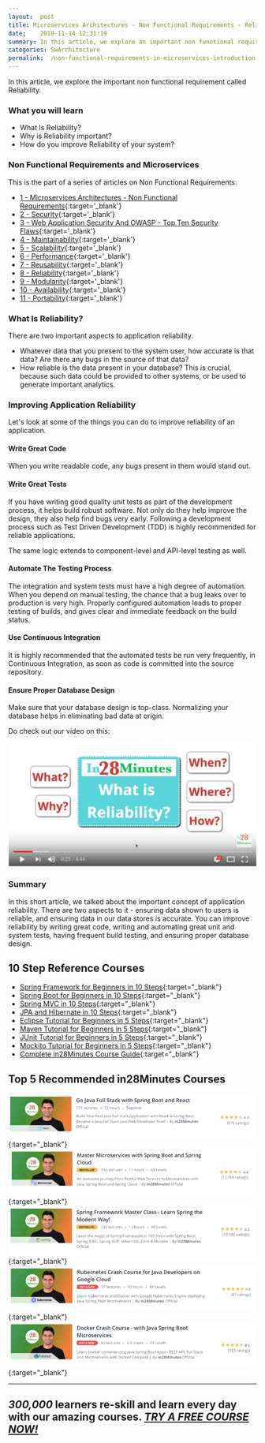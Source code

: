 ```yaml
---
layout:  post
title: Microservices Architectures - Non Functional Requirements - Reliability
date:    2019-11-14 12:31:19
summary: In this article, we explore an important non functional requirement called Reliability. 
categories: SwArchitecture
permalink:  /non-functional-requirements-in-microservices-introduction-to-Reliability
---
```


In this article, we explore the important non functional requirement called Reliability. 

### What you will learn
- What Is Reliability?
- Why is Reliability important?
- How do you improve Reliability of your system?

### Non Functional Requirements and Microservices

This is the part of a series of articles on Non Functional Requirements:

- [1 - Microservices Architectures - Non Functional Requirements](/non-functional-requirements-in-microservices-architectures){:target='_blank'}
- [2 - Security](/non-functional-requirements-in-microservices-introduction-to-Security){:target='_blank'}
- [3 - Web Application Security And OWASP - Top Ten Security Flaws](/web-application-security-owasp-top-ten){:target='_blank'}
- [4 - Maintainability](/non-functional-requirements-in-microservices-introduction-to-Maintainability){:target='_blank'}
- [5 - Scalability](/non-functional-requirements-in-microservices-introduction-to-Scalability){:target='_blank'}
- [6 - Performance](/non-functional-requirements-in-microservices-introduction-to-performance){:target='_blank'}
- [7 - Reusability](/non-functional-requirements-in-microservices-introduction-to-Reusability){:target='_blank'}
- [8 - Reliability](/non-functional-requirements-in-microservices-introduction-to-Reliability){:target='_blank'}
- [9 - Modularity](/modularity-non-functional-requirement-in-microservices){:target='_blank'}
- [10 - Availability](/availability-non-functional-requirement-in-microservices){:target='_blank'}
- [11 - Portability](/non-functional-requirements-in-microservices-introduction-to-portability){:target='_blank'}


### What Is Reliability?

There are two important aspects to application reliability.

* Whatever data that you present to the system user, how accurate is that data? Are there any bugs in the source of that data?
* How reliable is the data present in your database? This is crucial, because such data could be provided to other systems, or be used to generate important analytics. 

### Improving Application Reliability

Let's look at some of the things you can do to improve reliability of an application.

#### Write Great Code

When you write readable code, any bugs present in them would stand out. 

#### Write Great Tests

If you have writing good quality unit tests as part of the development process, it helps build robust software. Not only do they help improve the design, they also help find bugs very early. Following a development process such as Test Driven Development (TDD) is highly recommended for reliable applications.

The same logic extends to component-level and API-level testing as well.

#### Automate The Testing Process

The integration and system tests must have a high degree of automation. When you depend on manual testing, the chance that a bug leaks over to production is very high. Properly configured automation leads to proper testing of builds, and gives clear and immediate feedback on the build status.

#### Use Continuous Integration

It is highly recommended that the automated tests be run very frequently, in Continuous Integration, as soon as code is committed into the source repository.

#### Ensure Proper Database Design

Make sure that your database design is top-class. Normalizing your database helps in eliminating bad data at origin.

Do check out our video on this:

[![image info](/images/Capture-032-01.png)](https://www.youtube.com/watch?v=mF-c2xK8Lqk)

### Summary

In this short article, we talked about the important concept of application reliability. There are two aspects to it - ensuring data shown to users is reliable, and ensuring data in our data stores is accurate. You can improve reliability by writing great code, writing and automating great unit and system tests, having frequent build testing, and ensuring proper database design.

## 10 Step Reference Courses

- [Spring Framework for Beginners in 10 Steps](https://courses.in28minutes.com/p/spring-framework-for-beginners){:target="_blank"}
- [Spring Boot for Beginners in 10 Steps](https://courses.in28minutes.com/p/spring-boot-for-beginners-in-10-steps){:target="_blank"}
- [Spring MVC in 10 Steps](https://www.youtube.com/watch?v=BjNhGaZDr0Y){:target="_blank"}
- [JPA and Hibernate in 10 Steps](https://courses.in28minutes.com/p/jpa-and-hibernate-tutorial-for-beginners-with-spring-boot){:target="_blank"}
- [Eclipse Tutorial for Beginners in 5 Steps](https://courses.in28minutes.com/p/eclipse-tutorial-for-beginners){:target="_blank"}
- [Maven Tutorial for Beginners in 5 Steps](https://courses.in28minutes.com/p/maven-tutorial-for-beginners-in-5-steps){:target="_blank"}
- [JUnit Tutorial for Beginners in 5 Steps](https://courses.in28minutes.com/p/junit-tutorial-for-beginners){:target="_blank"}
- [Mockito Tutorial for Beginners in 5 Steps](https://courses.in28minutes.com/p/mockito-for-beginner-in-5-steps){:target="_blank"}
- [Complete in28Minutes Course Guide](https://courses.in28minutes.com/p/in28minutes-course-guide){:target="_blank"}

## Top 5 Recommended in28Minutes Courses
[![Image](/images/Course-Go-Full-Stack-With-Spring-Boot-and-React.png "Go Full Stack with Spring Boot and React")](https://www.udemy.com/course/full-stack-application-with-spring-boot-and-react/?couponCode=NOVEMBER-2019){:target="_blank"}
[![Image](/images/Course-Master-Microservices-with-Spring-Boot-and-Spring-Cloud.png "Master Microservices with Spring Boot and Spring Cloud")](https://www.udemy.com/course/microservices-with-spring-boot-and-spring-cloud/?couponCode=NOVEMBER-2019){:target="_blank"}
[![Image](/images/Course-Spring-Framework-Master-Class---Beginner-to-Expert.png "Spring Master Class - Beginner to Expert")](https://www.udemy.com/course/spring-tutorial-for-beginners/?couponCode=NOVEMBER-2019){:target="_blank"}
[![Image](/images/Course-KubernetesCrashCourse.png "Kubernetes Crash Course for Java Spring Boot Developers")](https://www.udemy.com/course/kubernetes-crash-course-for-java-developers/?couponCode=NOVEMBER-2019){:target="_blank"}
[![Image](/images/Course-DockerCrashCourseForJavaSpringBootDevelopers.png "Docker Crash Course for Java Spring Boot Developers")](https://www.udemy.com/course/docker-course-with-java-and-spring-boot-for-beginners/?couponCode=NOVEMBER-2019){:target="_blank"}

---
***300,000*** learners re-skill and learn every day with our amazing courses. ***[TRY A FREE COURSE NOW!](https://rebrand.ly/in28minutes-try-free-course)***
---


